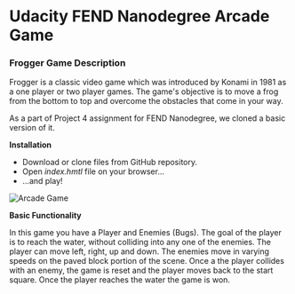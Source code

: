 # Udacity FEND Nanodegree Arcade Game

### Frogger Game Description
Frogger is a classic video game which was introduced by Konami in 1981 as a one player or two player games. The game's objective is to move a frog from the bottom to top and overcome the obstacles that come in your way.

As a part of Project 4 assignment for FEND Nanodegree, we cloned a basic version of it.

**Installation**
* Download or clone files from GitHub repository.
* Open *index.hmtl* file on your browser...
* ...and play!


![Arcade Game](https://d17h27t6h515a5.cloudfront.net/topher/2017/June/5931c951_frogger/frogger.png)

**Basic Functionality**

In this game you have a Player and Enemies (Bugs). The goal of the player is to reach the water, without colliding into any one of the enemies. The player can move left, right, up and down. The enemies move in varying speeds on the paved block portion of the scene. Once a the player collides with an enemy, the game is reset and the player moves back to the start square. Once the player reaches the water the game is won.
